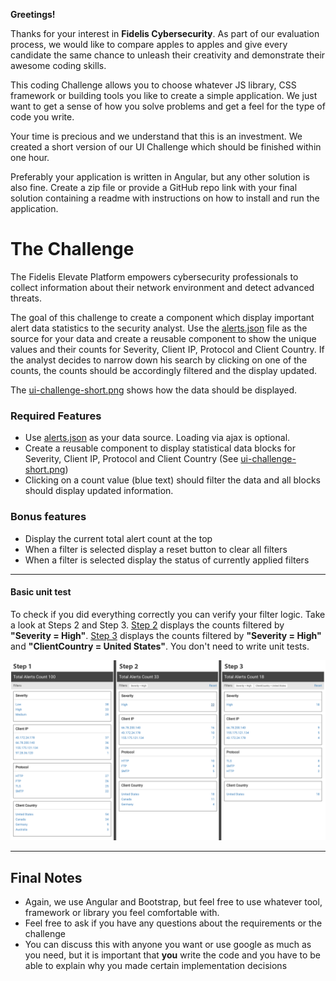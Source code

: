 **Greetings!**

Thanks for your interest in **Fidelis Cybersecurity**. As part of our evaluation 
process, we would like to compare apples to apples and give every candidate the 
same chance to unleash their creativity and demonstrate their awesome coding skills. 

This coding Challenge allows you to choose whatever JS library, CSS framework 
or building tools you like to create a simple application. We just want to get 
a sense of how you solve problems and get a feel for the type of code you write.

Your time is precious and we understand that this is an investment. We created a 
short version of our UI Challenge which should be finished within one hour.

Preferably your application is written in Angular, but any other solution is also 
fine. Create a zip file or provide a GitHub repo link with your final solution 
containing a readme with  instructions on how to install and run the application. 

# The Challenge
The Fidelis Elevate Platform empowers cybersecurity professionals to collect 
information about their network environment and detect advanced threats.

The goal of this challenge to create a component which display important alert data statistics to the security analyst. Use the [alerts.json](alerts.json) file as the source for your data and create a reusable component to show the unique
values and their counts for Severity, Client IP, Protocol and Client Country. 
If the analyst decides to narrow down his search by clicking on one of the counts,
the counts should be accordingly filtered and the display updated.

The [ui-challenge-short.png](ui-challenge-short.png) shows how the data should be displayed.

### Required Features
- Use [alerts.json](alerts.json) as your data source. Loading via ajax is optional.
- Create a reusable component to display statistical data blocks for Severity, 
Client IP, Protocol and Client Country (See [ui-challenge-short.png](ui-challenge-short.png))
- Clicking on a count value (blue text) should filter the data and all blocks 
should display updated information.


### Bonus features
- Display the current total alert count at the top
- When a filter is selected display a reset button to clear all filters
- When a filter is selected display the status of currently applied filters

___

#### Basic unit test
To check if you did everything correctly you can verify your filter logic. 
Take a look at Steps 2 and Step 3. [Step 2](ui-challenge-short.png) displays 
the counts filtered by **"Severity = High"**. [Step 3](ui-challenge-short.png) 
displays the counts filtered by **"Severity = High"** and **"ClientCountry = United States"**. 
You don't need to write unit tests. 

![UI Challenge](ui-challenge-short.png)

___

## Final Notes

 - Again, we use Angular and Bootstrap, but feel free to use whatever
   tool, framework or library you feel comfortable with.
 - Feel free to ask if you have any questions about the requirements or
   the challenge
 - You can discuss this with anyone you want or use google as much as you
   need, but it is important that **you** write the code and you have to 
   be able to explain why you made certain implementation decisions
